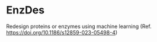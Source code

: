 # EnzDes
Redesign proteins or enzymes using machine learning (Ref. https://doi.org/10.1186/s12859-023-05498-4)

